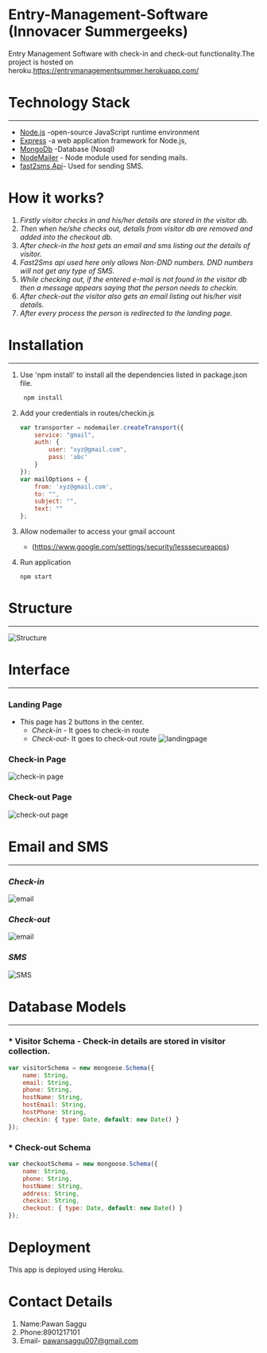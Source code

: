 # Entry-Management-Software (Innovacer Summergeeks) #
Entry Management Software with check-in and check-out functionality.The project is hosted on heroku.https://entrymanagementsummer.herokuapp.com/
# Technology Stack  #
---
* [Node.js](https://nodejs.org/en/) -open-source JavaScript runtime environment 
* [Express](https://expressjs.com/) -a web application framework for Node.js,
* [MongoDb](https://www.mongodb.com/) -Database (Nosql)
* [NodeMailer](https://nodemailer.com/about/) - Node module used for sending mails.
* [fast2sms Api](https://www.fast2sms.com/dashboard/sms/bulk)- Used for sending SMS.

# How it works?
1. *Firstly visitor checks in and his/her details are stored in the visitor db.*
2. *Then when he/she checks out, details from visitor db are removed and added into the checkout db.*
3. *After check-in the host gets an email and sms listing out the details of visitor.*
4. *Fast2Sms api used here only allows Non-DND numbers. DND numbers will not get any type of SMS.*
4. *While checking out, if the entered e-mail is not found in the visitor db then a message appears saying that the person needs to      checkin.*
5. *After check-out the visitor also gets an email listing out his/her visit details.*
6. *After every process the person is redirected to the landing page.*

# Installation #
---
1. Use 'npm install' to install all the dependencies listed in package.json file.
   
   ```bash
    npm install
    ```
2. Add your credentials in routes/checkin.js
    ```javascript
    var transporter = nodemailer.createTransport({
        service: "gmail",
        auth: {
            user: "xyz@gmail.com",
            pass: 'abc'
        }
    });
    var mailOptions = {
        from: 'xyz@gmail.com',
        to: "",
        subject: "",
        text: ""
    };
    ```
3. Allow nodemailer to access your gmail account
    * (https://www.google.com/settings/security/lesssecureapps)

4. Run application
    ```
    npm start
    ```

# Structure
---

![Structure](https://i.imgur.com/jzkE5GB.jpg)

# Interface #
---
 ### Landing Page ### 
 * This page has 2 buttons in the center.
    * *Check-in* - It goes to check-in route
    * *Check-out*- It goes to check-out route
 ![landingpage](https://i.imgur.com/t21JqYJ.jpg)

### Check-in Page ###
![check-in page](https://i.imgur.com/VUneSLJ.jpg)
### Check-out Page ###
![check-out page](https://i.imgur.com/K5zaZZS.jpg)

# Email and SMS
---
### *Check-in* ###
![email](https://i.imgur.com/z4JKsM4.jpg)

### *Check-out* ###
![email](https://i.imgur.com/xOLpCrm.jpg)

### *SMS* ###
![SMS](https://i.imgur.com/zgJLkma.jpg)

# Database Models
---
### * Visitor Schema - Check-in details are stored in visitor collection. ###

```javascript
var visitorSchema = new mongoose.Schema({
    name: String,
    email: String,
    phone: String,
    hostName: String,
    hostEmail: String,
    hostPhone: String,
    checkin: { type: Date, default: new Date() }
});
```
### * Check-out Schema ###
```javascript
var checkoutSchema = new mongoose.Schema({
    name: String,
    phone: String,
    hostName: String,
    address: String,
    checkin: String,
    checkout: { type: Date, default: new Date() }
});
```
# Deployment
This app is deployed using Heroku.

# Contact Details
1. Name:Pawan Saggu
2. Phone:8901217101
3. Email- pawansaggu007@gmail.com



